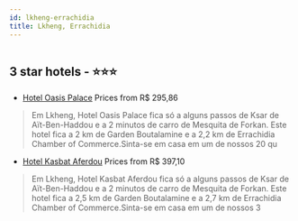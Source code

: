 ```yaml
---
id: lkheng-errachidia
title: Lkheng, Errachidia
---
```


<center><img src="https://i.travelapi.com/hotels/46000000/45600000/45597700/45597620/d342f16f_z.jpg" alt="" /></center>


##  3 star hotels - ⭐️⭐️⭐️

-    [Hotel Oasis Palace](https://www.hurb.com/br/aud/https://www.hurb.com/br/hotels/lkheng/hotel-oasis-palace-HT-VLGU?cmp=18055) Prices from R$ 295,86
   > Em Lkheng, Hotel Oasis Palace fica só a alguns passos de Ksar de Aït-Ben-Haddou e a 2 minutos de carro de Mesquita de Forkan.  Este hotel fica a 2 km de Garden Boutalamine e a 2,2 km de Errachidia Chamber of Commerce.Sinta-se em casa em um de nossos 20 qu
-    [Hotel Kasbat Aferdou](https://www.hurb.com/br/aud/https://www.hurb.com/br/hotels/lkheng/hotel-kasbat-aferdou-HT-HY6S?cmp=18055) Prices from R$ 397,10
   > Em Lkheng, Hotel Kasbat Aferdou fica só a alguns passos de Ksar de Aït-Ben-Haddou e a 2 minutos de carro de Mesquita de Forkan.  Este hotel fica a 2,5 km de Garden Boutalamine e a 2,7 km de Errachidia Chamber of Commerce.Sinta-se em casa em um de nossos 3
